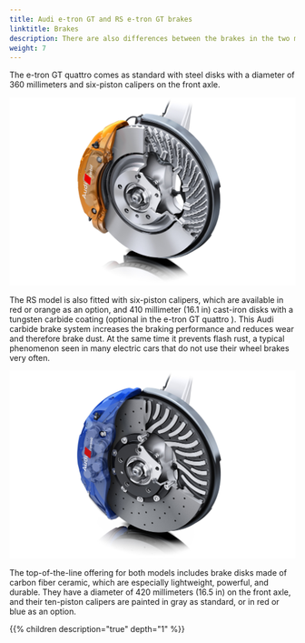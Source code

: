 ```yaml
---
title: Audi e-tron GT and RS e-tron GT brakes
linktitle: Brakes
description: There are also differences between the brakes in the two models. 
weight: 7
---
```

 
The e-tron GT quattro comes as standard with steel disks with a diameter of 360 millimeters and six-piston calipers on the front axle.


![Carbid](brakes2.jpg "Carbid brakes")

 The RS model is also fitted with six-piston calipers, which are available in red or orange as an option, and 410 millimeter (16.1 in) cast-iron disks with a tungsten carbide coating (optional in the e-tron GT quattro ). This Audi carbide brake system increases the braking performance and reduces wear and therefore brake dust. At the same time it prevents flash rust, a typical phenomenon seen in many electric cars that do not use their wheel brakes very often. 

![Ceramic brakes](brakes1.jpg "Ceramic brakes")

The top-of-the-line offering for both models includes brake disks made of carbon fiber ceramic, which are especially lightweight, powerful, and durable. They have a diameter of 420 millimeters (16.5 in) on the front axle, and their ten-piston calipers are painted in gray as standard, or in red or blue as an option.

{{% children description="true" depth="1" %}}
